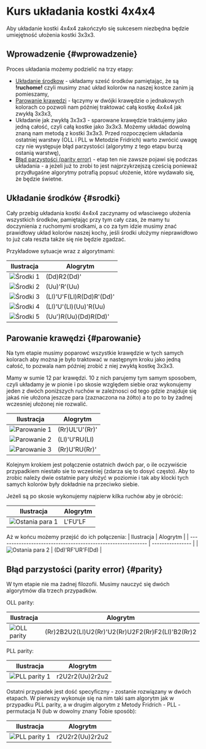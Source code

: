<!---
title: "Kostka 4x4x4 - kurs układania"    
javascripts: [prettytable.js]
-->
# Kurs układania kostki 4x4x4

Aby układanie kostki 4x4x4 zakończyło się sukcesem niezbędna będzie umiejętność ułożenia kostki 3x3x3.

## Wprowadzenie {#wprowadzenie}

Proces układania możemy podzielić na trzy etapy:

 - [Układanie środkow](#srodki) - układamy sześć środków pamiętając, że są **!ruchome!** czyli musimy znać układ kolorów na naszej kostce zanim ją pomieszamy,
 - [Parowanie krawędzi](#parowanie) - łączymy w dwójki krawędzie o jednakowych kolorach co pozwoli nam później traktować całą kostkę 4x4x4 jak zwykłą 3x3x3,
 - Układanie jak zwykłą 3x3x3 - sparowane krawędzie traktujemy jako jedną całość, czyli całą kostke jako 3x3x3. Możemy układać dowolną znaną nam metodą z kostki 3x3x3. Przed rozpoczęciem układania ostatniej warstwy (OLL i PLL w Metodzie Fridrich) warto zwrócić uwagę czy nie występuje błąd parzystości (algorytmy z tego etapu burzą ostanią warstwę),
 - [Błąd parzystości (parity error)](#parity) - etap ten nie zawsze pojawi się podczas układania - a jeżeli już to zrobi to jest najprzykrzejszą cześcią ponieważ przydługaśne algorytmy potrafią popsuć ułożenie, które wydawało się, że będzie świetne.

## Układanie środków {#srodki}

Cały przebig układania kostki 4x4x4 zaczynamy od własciwego ułożenia wszystkich środków, pamiętając przy tym cały czas, że mamy tu doczynienia z ruchomymi srodkami, a co za tym idzie musimy znać prawidłowy układ kolorów naszej kochy, jeśli środki ułożymy nieprawidłowo to już cała reszta także się nie będzie zgadzać.

Przykładowe sytuacje wraz z algorytmami:

| Ilustracja                                        | Alogrytm                 |
| ------------------------------------------------- | ------------------------ |
| ![Środki 1](%site.assets%/images/4x4x4/srod1.png) | (Dd)R2(Dd)'              |
| ![Środki 2](%site.assets%/images/4x4x4/srod2.png) | (Uu)'R'(Uu)              |
| ![Środki 3](%site.assets%/images/4x4x4/srod3.png) | (Ll)'U'F(Ll)R(Dd)R'(Dd)' |
| ![Środki 4](%site.assets%/images/4x4x4/srod4.png) | (Ll)'U'(Ll)(Uu)'R(Uu)    |
| ![Środki 5](%site.assets%/images/4x4x4/srod5.png) | (Uu')R(Uu)(Dd)R(Dd)'     |

## Parowanie krawędzi {#parowanie}

Na tym etapie musimy poparowć wszystkie krawędzie w tych samych kolorach aby można je było traktować w następnym kroku jako jedną całość, to pozwala nam później zrobić z niej zwykłą kostkę 3x3x3.

Mamy w sumie 12 par krawędzi. 10 z nich parujemy tym samym sposobem, czyli układamy je w pionie i po skosie względem siebie oraz wykonujemy jeden z dwóch poniższych ruchów w zależnosci od tego gdzie znajduje się jakaś nie ułożona jeszcze para (zaznaczona na żółto) a to po to by żadnej wczesniej ułożonej nie rozwalić.

| Ilustracja                                                   | Alogrytm       |
| ------------------------------------------------------------ | -------------- |
| ![Parowanie 1](%site.assets%/images/4x4x4/parowanie4.png)    | (Rr)UL'U'(Rr)' |
| ![Parowanie 2](%site.assets%/images/4x4x4/parowanie4sym.png) | (Ll)'U'RU(Ll)  |
| ![Parowanie 3](%site.assets%/images/4x4x4/parowanie5.png)    | (Rr)U'RU(Rr)'  |

Kolejnym krokiem jest połączenie ostatnich dwóch par, o ile oczywiście przypadkiem niestało sie to wcześniej (zdarza się to dosyć często). Aby to zrobic należy dwie ostatnie pary ułożyć w poziomie i tak aby klocki tych samych kolorów były dokładnie na przeciwko siebie.

Jeżeli są po skosie wykonujemy najpierw kilka ruchów aby je obrócić:

| Ilustracja                                                   | Alogrytm |
| ------------------------------------------------------------ | -------- |
| ![Ostania para 1](%site.assets%/images/4x4x4/parowanie6.png) | L'FU'LF  |


Aż w końcu możemy przejść do ich połączenia:
| Ilustracja                                                   | Alogrytm         |
| ------------------------------------------------------------ | ---------------- |
| ![Ostania para 2](%site.assets%/images/4x4x4/parowanie7.png) | (Dd)'RF'UR'F(Dd) |

## Błąd parzystości (parity error) {#parity}

W tym etapie nie ma żadnej filozofii. Musimy nauczyć się dwóch algorytmów dla trzech przypadków.

OLL parity:

| Ilustracja                                            | Alogrytm                                         |
| ----------------------------------------------------- | ------------------------------------------------ |
| ![OLL parity](%site.assets%/images/4x4x4/parity1.png) | (Rr)2B2U2(Ll)U2(Rr)'U2(Rr)U2F2(Rr)F2(Ll)'B2(Rr)2 |

PLL parity:

| Ilustracja                                              | Alogrytm        |
| --------------------------------------------------------| --------------- |
| ![PLL parity 1](%site.assets%/images/4x4x4/parity2.png) | r2U2r2(Uu)2r2u2 |

Ostatni przypadek jest dość specyficzny - zostanie rozwiązany w dwóch etapach. W pierwszy wykonuje się na nim taki sam algorytm jak w przypadku PLL parity, a w drugim algorytm z Metody Fridrich - PLL - permutacja N (lub w dowolny znany Tobie sposób):

| Ilustracja                                              | Alogrytm        |
| --------------------------------------------------------| --------------- |
| ![PLL parity 1](%site.assets%/images/4x4x4/parity3.png) | r2U2r2(Uu)2r2u2 |
